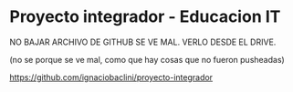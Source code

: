 # Proyecto integrador - Educacion IT


NO BAJAR ARCHIVO DE GITHUB SE VE MAL. VERLO DESDE EL DRIVE.

(no se porque se ve mal, como que hay cosas que no fueron pusheadas)

https://github.com/ignaciobaclini/proyecto-integrador